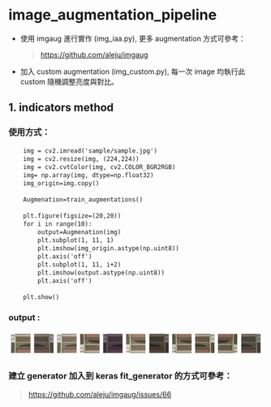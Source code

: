 # image_augmentation_pipeline
* 使用 imgaug 進行實作 (img_iaa.py), 更多 augmentation 方式可參考：
    > https://github.com/aleju/imgaug
* 加入 custom augmentation (img_custom.py), 每一次 image 均執行此 custom 隨機調整亮度與對比。 

## 1. indicators method
### 使用方式：
```python=
    img = cv2.imread('sample/sample.jpg')  
    img = cv2.resize(img, (224,224))
    img = cv2.cvtColor(img, cv2.COLOR_BGR2RGB)
    img= np.array(img, dtype=np.float32)
    img_origin=img.copy()
    
    Augmenation=train_augmentations()
    
    plt.figure(figsize=(20,20))
    for i in range(10):
        output=Augmenation(img)
        plt.subplot(1, 11, 1)
        plt.imshow(img_origin.astype(np.uint8))
        plt.axis('off')
        plt.subplot(1, 11, i+2)
        plt.imshow(output.astype(np.uint8))
        plt.axis('off')
    
    plt.show()
```
### output :
![result](result.png)

### 建立 generator 加入到 keras fit_generator 的方式可參考：
> https://github.com/aleju/imgaug/issues/66



